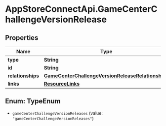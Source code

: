 # AppStoreConnectApi.GameCenterChallengeVersionRelease

## Properties

Name | Type | Description | Notes
------------ | ------------- | ------------- | -------------
**type** | **String** |  | 
**id** | **String** |  | 
**relationships** | [**GameCenterChallengeVersionReleaseRelationships**](GameCenterChallengeVersionReleaseRelationships.md) |  | [optional] 
**links** | [**ResourceLinks**](ResourceLinks.md) |  | [optional] 



## Enum: TypeEnum


* `gameCenterChallengeVersionReleases` (value: `"gameCenterChallengeVersionReleases"`)




